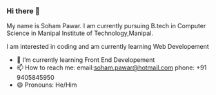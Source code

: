 ### Hi there 👋

My name is Soham Pawar. I am currently pursuing B.tech in Computer Science in Manipal Institute of Technology,Manipal.

I am interested in coding and am currently learning Web Developement

- 🌱 I’m currently learning Front End Developement
- 📫 How to reach me: email:soham.pawar@hotmail.com phone: +91 9405845950
- 😄 Pronouns: He/Him
  
